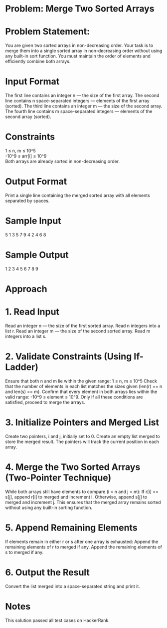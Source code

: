 # Problem: Merge Two Sorted Arrays

# Problem Statement:
You are given two sorted arrays in non-decreasing order.
Your task is to merge them into a single sorted array in non-decreasing order without using any built-in sort function.
You must maintain the order of elements and efficiently combine both arrays.

# Input Format
The first line contains an integer n — the size of the first array.
The second line contains n space-separated integers — elements of the first array (sorted).
The third line contains an integer m — the size of the second array.
The fourth line contains m space-separated integers — elements of the second array (sorted).

# Constraints
1 ≤ n, m ≤ 10^5  
-10^9 ≤ arr[i] ≤ 10^9  
Both arrays are already sorted in non-decreasing order.

# Output Format
Print a single line containing the merged sorted array with all elements separated by spaces.

# Sample Input
5
1 3 5 7 9
4
2 4 6 8

# Sample Output
1 2 3 4 5 6 7 8 9

# Approach
# 1. Read Input
Read an integer n — the size of the first sorted array.
Read n integers into a list r.
Read an integer m — the size of the second sorted array.
Read m integers into a list s.

# 2. Validate Constraints (Using If-Ladder)
Ensure that both n and m lie within the given range:
1 ≤ n, m ≤ 10^5
Check that the number of elements in each list matches the sizes given (len(r) == n and len(s) == m).
Confirm that every element in both arrays lies within the valid range:
-10^9 ≤ element ≤ 10^9.
Only if all these conditions are satisfied, proceed to merge the arrays.

# 3. Initialize Pointers and Merged List
Create two pointers, i and j, initially set to 0.
Create an empty list merged to store the merged result.
The pointers will track the current position in each array.

# 4. Merge the Two Sorted Arrays (Two-Pointer Technique)
While both arrays still have elements to compare (i < n and j < m):
If r[i] <= s[j], append r[i] to merged and increment i.
Otherwise, append s[j] to merged and increment j.
This ensures that the merged array remains sorted without using any built-in sorting function.

# 5. Append Remaining Elements
If elements remain in either r or s after one array is exhausted:
Append the remaining elements of r to merged if any.
Append the remaining elements of s to merged if any.

# 6. Output the Result
Convert the list merged into a space-separated string and print it.

# Notes
This solution passed all test cases on HackerRank.
